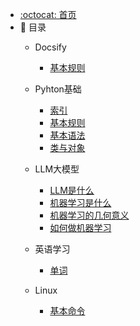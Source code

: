 - [:octocat: 首页](/README)
- :memo: 目录
	- Docsify
   
       - [基本规则](/md/idea-plugin/Docsify规则.md)
	   
   - Pyhton基础
   
       - [索引](/md/idea-plugin/Python目录.md)
       - [基本规则](/md/idea-plugin/基本规则.md)
       - [基本语法](/md/idea-plugin/基本语法.md)
       - [类与对象](/md/idea-plugin/类与对象.md)
   
   - LLM大模型
   
       - [LLM是什么](/md/idea-plugin/LLM是什么.md)
       - [机器学习是什么](/md/idea-plugin/机器学习是什么.md)
       - [机器学习的几何意义](/md/idea-plugin/机器学习的几何意义.md)
       - [如何做机器学习](/md/idea-plugin/如何做机器学习.md)

   - 英语学习
   
       - [单词](/md/idea-plugin/待补充.md)
   
   - Linux
   
       - [基本命令](/md/idea-plugin/linux基本命令.md)